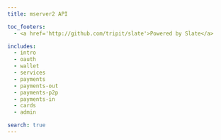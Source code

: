 ```yaml
---
title: mserver2 API

toc_footers:
  - <a href='http://github.com/tripit/slate'>Powered by Slate</a>

includes:
  - intro
  - oauth  
  - wallet
  - services
  - payments
  - payments-out
  - payments-p2p
  - payments-in
  - cards
  - admin

search: true
---
```












